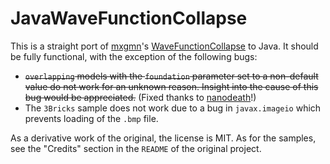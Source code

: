# JavaWaveFunctionCollapse

This is a straight port of [mxgmn](https://github.com/mxgmn)'s [WaveFunctionCollapse](https://github.com/mxgmn/WaveFunctionCollapse) to Java. It should be fully functional, with the exception of the following bugs:

* ~~`overlapping` models with the `foundation` parameter set to a non-default value do not work for an unknown reason. Insight into the cause of this bug would be appreciated.~~ (Fixed thanks to [nanodeath](https://github.com/nanodeath)!)
* The `3Bricks` sample does not work due to a bug in `javax.imageio` which prevents loading of the `.bmp` file.

As a derivative work of the original, the license is MIT. As for the samples, see the "Credits" section in the `README` of the original project.